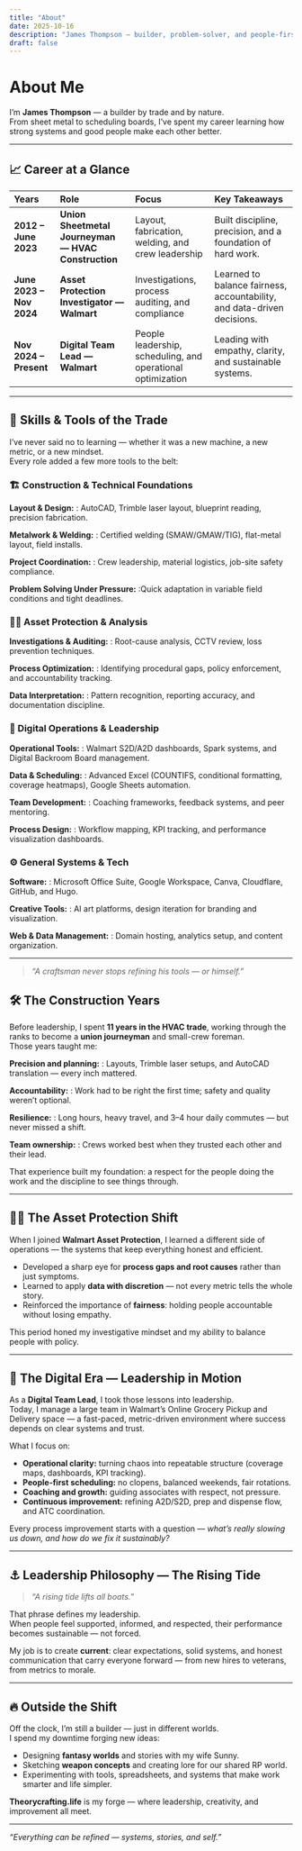 ```yaml
---
title: "About"
date: 2025-10-16
description: "James Thompson — builder, problem-solver, and people-first leader."
draft: false
---
```


# About Me

I’m **James Thompson** — a builder by trade and by nature.  
From sheet metal to scheduling boards, I’ve spent my career learning how strong systems and good people make each other better.

---

## 📈 Career at a Glance

| Years | Role | Focus | Key Takeaways |
|:------|:-----|:------|:---------------|
| **2012 – June 2023** | **Union Sheetmetal Journeyman — HVAC Construction** | Layout, fabrication, welding, and crew leadership | Built discipline, precision, and a foundation of hard work. |
| **June 2023 – Nov 2024** | **Asset Protection Investigator — Walmart** | Investigations, process auditing, and compliance | Learned to balance fairness, accountability, and data-driven decisions. |
| **Nov 2024 – Present** | **Digital Team Lead — Walmart** | People leadership, scheduling, and operational optimization | Leading with empathy, clarity, and sustainable systems. |

---

## 🧰 Skills & Tools of the Trade

I’ve never said no to learning — whether it was a new machine, a new metric, or a new mindset.  
Every role added a few more tools to the belt:

### 🏗️ Construction & Technical Foundations
**Layout & Design:** 
: AutoCAD, Trimble laser layout, blueprint reading, precision fabrication.

**Metalwork & Welding:**
: Certified welding (SMAW/GMAW/TIG), flat-metal layout, field installs.

**Project Coordination:**
: Crew leadership, material logistics, job-site safety compliance.

**Problem Solving Under Pressure:**
:Quick adaptation in variable field conditions and tight deadlines.

### 🕵️‍♂️ Asset Protection & Analysis
**Investigations & Auditing:**
: Root-cause analysis, CCTV review, loss prevention techniques.

**Process Optimization:**
: Identifying procedural gaps, policy enforcement, and accountability tracking.

**Data Interpretation:**
: Pattern recognition, reporting accuracy, and documentation discipline.

### 💼 Digital Operations & Leadership
**Operational Tools:**
: Walmart S2D/A2D dashboards, Spark systems, and Digital Backroom Board management.

**Data & Scheduling:**
: Advanced Excel (COUNTIFS, conditional formatting, coverage heatmaps), Google Sheets automation.

**Team Development:**
: Coaching frameworks, feedback systems, and peer mentoring.

**Process Design:**
: Workflow mapping, KPI tracking, and performance visualization dashboards.

### ⚙️ General Systems & Tech
**Software:**
: Microsoft Office Suite, Google Workspace, Canva, Cloudflare, GitHub, and Hugo.

**Creative Tools:**
: AI art platforms, design iteration for branding and visualization.

**Web & Data Management:**
: Domain hosting, analytics setup, and content organization.

---

> *“A craftsman never stops refining his tools — or himself.”*



## 🛠️ The Construction Years

Before leadership, I spent **11 years in the HVAC trade**, working through the ranks to become a **union journeyman** and small-crew foreman.  
Those years taught me:

**Precision and planning:**
: Layouts, Trimble laser setups, and AutoCAD translation — every inch mattered.

**Accountability:**
: Work had to be right the first time; safety and quality weren’t optional.

**Resilience:**
: Long hours, heavy travel, and 3–4 hour daily commutes — but never missed a shift.

**Team ownership:**
: Crews worked best when they trusted each other and their lead.

That experience built my foundation: a respect for the people doing the work and the discipline to see things through.

---

## 🕵️‍♂️ The Asset Protection Shift

When I joined **Walmart Asset Protection**, I learned a different side of operations — the systems that keep everything honest and efficient.

- Developed a sharp eye for **process gaps and root causes** rather than just symptoms.  
- Learned to apply **data with discretion** — not every metric tells the whole story.  
- Reinforced the importance of **fairness**: holding people accountable without losing empathy.

This period honed my investigative mindset and my ability to balance people with policy.

---

## 💼 The Digital Era — Leadership in Motion

As a **Digital Team Lead**, I took those lessons into leadership.  
Today, I manage a large team in Walmart’s Online Grocery Pickup and Delivery space — a fast-paced, metric-driven environment where success depends on clear systems and trust.

What I focus on:
- **Operational clarity:** turning chaos into repeatable structure (coverage maps, dashboards, KPI tracking).  
- **People-first scheduling:** no clopens, balanced weekends, fair rotations.  
- **Coaching and growth:** guiding associates with respect, not pressure.  
- **Continuous improvement:** refining A2D/S2D, prep and dispense flow, and ATC coordination.

Every process improvement starts with a question — *what’s really slowing us down, and how do we fix it sustainably?*

---

## ⚓ Leadership Philosophy — The Rising Tide

> *“A rising tide lifts all boats.”*

That phrase defines my leadership.  
When people feel supported, informed, and respected, their performance becomes sustainable — not forced.

My job is to create **current**: clear expectations, solid systems, and honest communication that carry everyone forward — from new hires to veterans, from metrics to morale.

---

## 🔥 Outside the Shift

Off the clock, I’m still a builder — just in different worlds.  
I spend my downtime forging new ideas:
- Designing **fantasy worlds** and stories with my wife Sunny.  
- Sketching **weapon concepts** and creating lore for our shared RP world.  
- Experimenting with tools, spreadsheets, and systems that make work smarter and life simpler.

**Theorycrafting.life** is my forge — where leadership, creativity, and improvement all meet.

---

*“Everything can be refined — systems, stories, and self.”*
